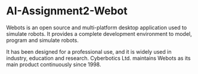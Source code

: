 # AI-Assignment2-Webot

Webots is an open source and multi-platform desktop application used to simulate robots. It provides a complete development environment to model, program and simulate robots.

It has been designed for a professional use, and it is widely used in industry, education and research. Cyberbotics Ltd. maintains Webots as its main product continuously since 1998.
